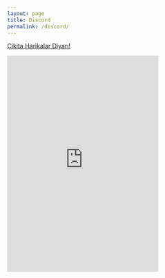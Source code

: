 ```yaml
---
layout: page
title: Discord
permalink: /discord/
---
```


[Çikita Harikalar Diyarı!](https://discord.gg/zr4FegdbcB)

<iframe src="https://discord.com/widget?id=274211054790115339&theme=dark" width="350" height="500" allowtransparency="false" frameborder="0" sandbox="allow-popups allow-popups-to-escape-sandbox allow-same-origin allow-scripts"></iframe>